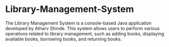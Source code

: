 # Library-Management-System
The Library Management System is a console-based Java application developed by Atharv Shinde. This system allows users to perform various operations related to library management, such as adding books, displaying available books, borrowing books, and returning books.
